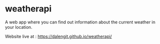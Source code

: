 # weatherapi

A web app where you can find out information about the current weather in your location. 

Website live at :  https://dalengit.github.io/weatherapi/
